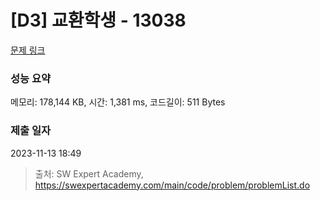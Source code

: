 # [D3] 교환학생 - 13038 

[문제 링크](https://swexpertacademy.com/main/code/problem/problemDetail.do?contestProbId=AXxNn6GaPW4DFASZ) 

### 성능 요약

메모리: 178,144 KB, 시간: 1,381 ms, 코드길이: 511 Bytes

### 제출 일자

2023-11-13 18:49



> 출처: SW Expert Academy, https://swexpertacademy.com/main/code/problem/problemList.do
